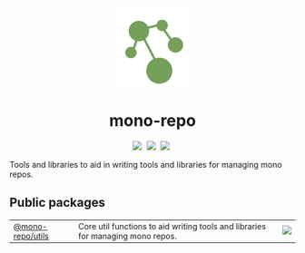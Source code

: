 <p align="center">
  <img 
    src="https://raw.githubusercontent.com/mono-repo-dev/assets/master/logo-alt.png"
    alt="mono-repo logo" 
    width="130"
    height="141"
  />
</p>
<h1 align="center">mono-repo</h1>
<p align="center">
  <img style="display: inline-block; margin-right: 5px;" src="https://github.com/mono-repo-dev/mono-repo/workflows/Verify/badge.svg" />
  <img style="display: inline-block; margin-right: 5px;" src="https://github.com/mono-repo-dev/mono-repo/workflows/Publish/badge.svg" />
  <img style="display: inline-block; margin-right: 5px;" src="https://badgen.net/github/release/mono-repo-dev/mono-repo" />
</p>

Tools and libraries to aid in writing tools and libraries for managing mono repos.

## Public packages

<table align="center">
  <tr>
    <td>
      <a href="./packages/utils/README.md">@mono-repo/utils</a>
    </td>
    <td>Core util functions to aid writing tools and libraries for managing mono repos.</td>
    <td>
      <a href="https://www.npmjs.com/package/@mono-repo/utils" rel="noopener noreferrer" target="_blank">
        <img src="https://badgen.net/npm/v/@mono-repo/utils">
      </a>
    </td>
  </tr>
</table>
